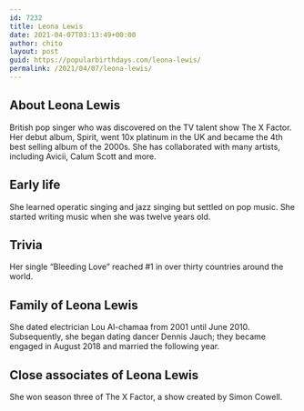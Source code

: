 ```yaml
---
id: 7232
title: Leona Lewis
date: 2021-04-07T03:13:49+00:00
author: chito
layout: post
guid: https://popularbirthdays.com/leona-lewis/
permalink: /2021/04/07/leona-lewis/
---
```

<!--Content-->


          
          
## About Leona Lewis



  British pop singer who was discovered on the TV talent show The X Factor. Her debut album, Spirit, went 10x platinum in the UK and became the 4th best selling album of the 2000s. She has collaborated with many artists, including Avicii, Calum Scott and more. 

                
                
## Early life



  She learned operatic singing and jazz singing but settled on pop music. She started writing music when she was twelve years old. 

                
                
## Trivia



  Her single &#8220;Bleeding Love&#8221; reached #1 in over thirty countries around the world.

                
                
## Family of Leona Lewis



  She dated electrician Lou Al-chamaa from 2001 until June 2010. Subsequently, she began dating dancer Dennis Jauch; they became engaged in August 2018 and married the following year.

                
                
## Close associates of Leona Lewis



  She won season three of The X Factor, a show created by Simon Cowell.

          
          